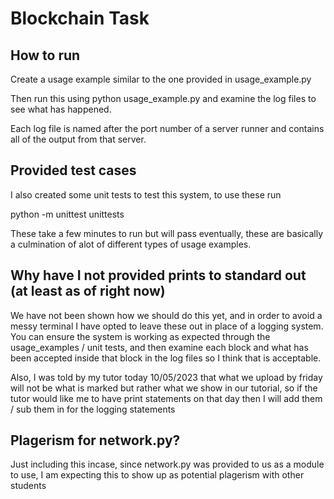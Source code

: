 # Blockchain Task

## How to run

Create a usage example similar to the one provided in usage_example.py

Then run this using python usage_example.py and examine the log files to see what has happened.

Each log file is named after the port number of a server runner and contains all of the output from that server.

## Provided test cases

I also created some unit tests to test this system, to use these run

python -m unittest unittests

These take a few minutes to run but will pass eventually, these are basically a culmination of alot of different types
of usage examples.

## Why have I not provided prints to standard out (at least as of right now)

We have not been shown how we should do this yet, and in order to avoid a messy terminal I have opted to leave these out in
place of a logging system. You can ensure the system is working as expected through the usage_examples / unit tests, and then
examine each block and what has been accepted inside that block in the log files so I think that is acceptable.

Also, I was told by my tutor today 10/05/2023 that what we upload by friday will not be what is marked but rather what we
show in our tutorial, so if the tutor would like me to have print statements on that day then I will add them / sub them in 
for the logging statements

## Plagerism for network.py?

Just including this incase, since network.py was provided to us as a module to use, I am expecting this to show up as potential plagerism with other students
